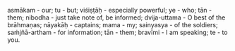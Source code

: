 asmākam - our; tu - but; viśiṣṭāḥ - especially powerful; ye - who; tān - them; nibodha - just take note of, be informed; dvija-uttama - O best of the brāhmaṇas; nāyakāḥ - captains; mama - my; sainyasya - of the soldiers; saṁjñā-artham - for information; tān - them; bravīmi - I am speaking; te - to you.